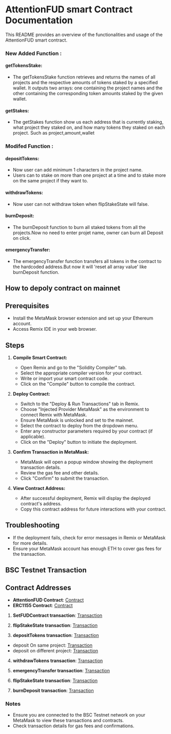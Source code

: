 # AttentionFUD  smart Contract Documentation

This README provides an overview of the functionalities and usage of the AttentionFUD smart contract.

### New Added Function :

#### getTokensStake:

- The getTokensStake function retrieves and returns the names of all projects and the respective amounts of tokens staked by a specified wallet. It outputs two arrays: one containing the project names and the other containing the corresponding token amounts staked by the given wallet.

#### getStakes:

- The getStakes function show us each address that is currently staking, what project they staked on, and how many tokens they staked on each project. Such as  project,amount,wallet

### Modifed Function :

#### depositTokens:

- Now user can add minimum 1 characters in the project name.
- Users can to stake on more than one project at a time and to stake more on the same project if they want to.

#### withdrawTokens:

- Now user can not withdraw token when flipStakeState will false.

#### burnDeposit:

- The burnDeposit function to burn all staked tokens from all the projects.Now no need to enter projet name, owner can burn all Deposit on click.

#### emergencyTransfer:

- The emergencyTransfer function transfers all tokens in the contract to the hardcoded address.But now it will 'reset all array value' like burnDeposit function.

## How to depoly contract on mainnet

## Prerequisites

- Install the MetaMask browser extension and set up your Ethereum account.
- Access Remix IDE in your web browser.

## Steps

1. **Compile Smart Contract:**
   - Open Remix and go to the "Solidity Compiler" tab.
   - Select the appropriate compiler version for your contract.
   - Write or import your smart contract code.
   - Click on the "Compile" button to compile the contract.

2. **Deploy Contract:**
   - Switch to the "Deploy & Run Transactions" tab in Remix.
   - Choose "Injected Provider MetaMask" as the environment to connect Remix with MetaMask.
   - Ensure MetaMask is unlocked and set to the mainnet.
   - Select the contract to deploy from the dropdown menu.
   - Enter any constructor parameters required by your contract (if applicable).
   - Click on the "Deploy" button to initiate the deployment.

3. **Confirm Transaction in MetaMask:**
   - MetaMask will open a popup window showing the deployment transaction details.
   - Review the gas fee and other details.
   - Click "Confirm" to submit the transaction.

4. **View Contract Address:**
   - After successful deployment, Remix will display the deployed contract's address.
   - Copy this contract address for future interactions with your contract.

## Troubleshooting

- If the deployment fails, check for error messages in Remix or MetaMask for more details.
- Ensure your MetaMask account has enough ETH to cover gas fees for the transaction.

## BSC Testnet Transaction

## Contract Addresses

- **AttentionFUD Contract**: [Contract](https://testnet.bscscan.com/address/0x522bdf72f8ebc5cb3853facdeaa9f0d743fb4330#code)
- **ERC1155 Contract**: [Contract](https://testnet.bscscan.com/tx/0x55a681c2158ab958cd2d3bd65b98eb21aac3ea4b244d2104ffb5508b8498eb5c)

1. **SetFUDContract transaction**: [Transaction](https://testnet.bscscan.com/tx/0xf8c7dce988c05c5afc4d085f1af47cf3b89a182c18893d328ca773bee64e739c)

2. **flipStakeState transaction**: [Transaction](https://testnet.bscscan.com/tx/0x498c34321c077aae0b9f1867f454c9aa19f6396ea85d2009afed882f4bd87d7b)

3. **depositTokens transaction**: [Transaction](https://testnet.bscscan.com/tx/0x6d9632d099c9b30f5886446a5e6a883e9d30ae0b69867863ab003d646329691b)
- deposit On same project: [Transaction](https://testnet.bscscan.com/tx/0x9c14d1a1721062eb4d9e814960bc3042314d50305deefc0eab945065a2beb825)
- deposit on different project: [Transaction](https://testnet.bscscan.com/tx/0x50c96d546c57276dc1790701a7e49ab8522da1a10bf94da29390f498dfe34151)

4. **withdrawTokens transaction**: [Transaction](https://testnet.bscscan.com/tx/0x7fa5018dd0e5b6bcba3844b943b9961d35c1a908e78cf538d6b5b70f12dccf4e)

5. **emergencyTransfer transaction**: [Transaction](https://testnet.bscscan.com/tx/0x9360f2e6126c18ea7e67b8c007d6e398dbe5c6038ae717def6ef309a12196756)

6. **flipStakeState transaction**: [Transaction](https://testnet.bscscan.com/tx/0x3c17beeff028ffe57755ecf8cfc7921bde19ff6a48693063f9128c808a5b7bc0)

7. **burnDeposit transaction**: [Transaction](https://testnet.bscscan.com/tx/0xbd5e22f6098c2e6f813e73061d6ec8402a291609b4263796c6075836a4471e35)

### Notes

- Ensure you are connected to the BSC Testnet network on your MetaMask to view these transactions and contracts.
- Check transaction details for gas fees and confirmations.


